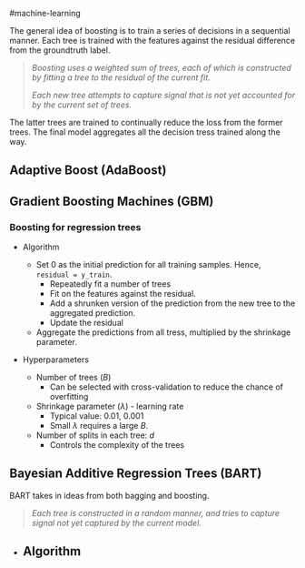 #machine-learning

The general idea of boosting is to train a series of decisions in a sequential manner. Each tree is trained with the features against the residual difference from the groundtruth label.

>*Boosting uses a weighted sum of trees, each of which is constructed by fitting a tree to the residual of the current fit.*
>
>*Each new tree attempts to capture signal that is not yet accounted for by the current set of trees.*

The latter trees are trained to continually reduce the loss from the former trees. The final model aggregates all the decision tress trained along the way.

## Adaptive Boost (AdaBoost)



## Gradient Boosting Machines (GBM)

### Boosting for regression trees

- Algorithm
	- Set 0 as the initial prediction for all training samples. Hence, `residual = y_train`.
		- Repeatedly fit a number of trees
		- Fit on the features against the residual.
		- Add a shrunken version of the prediction from the new tree to the aggregated prediction.
		- Update the residual
	- Aggregate the predictions from all tress, multiplied by the shrinkage parameter.

- Hyperparameters
	- Number of trees ($B$)
		- Can be selected with cross-validation to reduce the chance of overfitting
	- Shrinkage parameter ($\lambda$) - learning rate
		- Typical value: 0.01, 0.001
		- Small $\lambda$ requires a large $B$.
	- Number of splits in each tree: $d$
		- Controls the complexity of the trees

## Bayesian Additive Regression Trees (BART)

BART takes in ideas from both bagging and boosting.

>  *Each tree is constructed in a random manner, and tries to capture signal not yet captured by the current model.*

- Algorithm
	- 